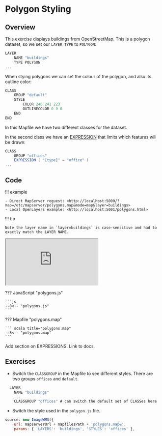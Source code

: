 # Polygon Styling

## Overview

This exercise displays buildings from OpenStreetMap. This is a polygon dataset, so we set our `LAYER TYPE` to `POLYGON`:

```scala
LAYER
    NAME "buildings"
    TYPE POLYGON
...
```

When stying polygons we can set the colour of the polygon, and also its outline color:

```scala
CLASS
    GROUP "default"
    STYLE
        COLOR 246 241 223
        OUTLINECOLOR 0 0 0
    END
END
```

In this Mapfile we have two different classes for the dataset. 


In the second class we have an [EXPRESSION](https://mapserver.org/mapfile/expressions.htm) that limits which features will be drawn:

```scala
CLASS
    GROUP "offices"
    EXPRESSION ( "[type]" = "office" )
...
```

## Code

!!! example

    - Direct MapServer request: <http://localhost:5000/?map=/etc/mapserver/polygons.map&mode=map&layer=buildings>
    - Local OpenLayers example: <http://localhost:5001/polygons.html>

!!! tip

    Note the layer name in `layer=buildings` is case-sensitive and had to exactly match the LAYER NAME.

<div class="map">
  <iframe src="https://geographika.github.io/getting-started-with-mapserver-demo/polygons.html"></iframe>
</div>


??? JavaScript "polygons.js"

    ```js
    --8<-- "polygons.js"
    ```

??? Mapfile "polygons.map"

    ``` scala title="polygons.map"
    --8<-- "polygons.map"
    ```

Add section on EXPRESSIONS. Link to docs.

## Exercises

- Switch the `CLASSGROUP` in the Mapfile to see different styles. There are two groups
  `offices` and `default`.

```scala
  LAYER
    NAME "buildings"
    ...
    CLASSGROUP "offices" # can switch the default set of CLASSes here
```

- Switch the style used in the `polygon.js` file. 

```js
source: new ImageWMS({
    url: mapserverUrl + mapfilesPath + 'polygons.map&',
    params: { 'LAYERS': 'buildings', 'STYLES': 'offices' },
```
